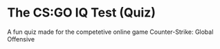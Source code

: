 # The CS:GO IQ Test (Quiz)
A fun quiz made for the competetive online game Counter-Strike: Global Offensive
